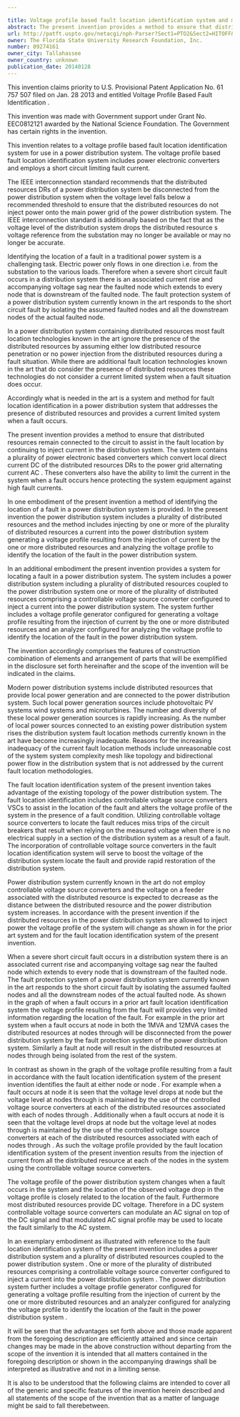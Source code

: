 ```yaml
---

title: Voltage profile based fault location identification system and method of use
abstract: The present invention provides a method to ensure that distributed resources of a power distribution system remain connected to the circuitry of the power distribution system when a fault occurs at a distributed resource node to assist in identifying the location of the fault by continuing to inject current from the distributed resources into the distribution system. The system contains multiple power electronics based converters which convert the local direct current (DC) distributed sources (DRs) to the alternating current (AC) of the grid. The converters also provide the capability of limiting the current in the system when a fault occurs. The converters also protect the power distribution system equipment against high fault currents.
url: http://patft.uspto.gov/netacgi/nph-Parser?Sect1=PTO2&Sect2=HITOFF&p=1&u=%2Fnetahtml%2FPTO%2Fsearch-adv.htm&r=1&f=G&l=50&d=PALL&S1=09274161&OS=09274161&RS=09274161
owner: The Florida State University Research Foundation, Inc.
number: 09274161
owner_city: Tallahassee
owner_country: unknown
publication_date: 20140128
---
```

This invention claims priority to U.S. Provisional Patent Application No. 61 757 507 filed on Jan. 28 2013 and entitled Voltage Profile Based Fault Identification .

This invention was made with Government support under Grant No. EEC0812121 awarded by the National Science Foundation. The Government has certain rights in the invention.

This invention relates to a voltage profile based fault location identification system for use in a power distribution system. The voltage profile based fault location identification system includes power electronic converters and employs a short circuit limiting fault current.

The IEEE interconnection standard recommends that the distributed resources DRs of a power distribution system be disconnected from the power distribution system when the voltage level falls below a recommended threshold to ensure that the distributed resources do not inject power onto the main power grid of the power distribution system. The IEEE interconnection standard is additionally based on the fact that as the voltage level of the distribution system drops the distributed resource s voltage reference from the substation may no longer be available or may no longer be accurate.

Identifying the location of a fault in a traditional power system is a challenging task. Electric power only flows in one direction i.e. from the substation to the various loads. Therefore when a severe short circuit fault occurs in a distribution system there is an associated current rise and accompanying voltage sag near the faulted node which extends to every node that is downstream of the faulted node. The fault protection system of a power distribution system currently known in the art responds to the short circuit fault by isolating the assumed faulted nodes and all the downstream nodes of the actual faulted node.

In a power distribution system containing distributed resources most fault location technologies known in the art ignore the presence of the distributed resources by assuming either low distributed resource penetration or no power injection from the distributed resources during a fault situation. While there are additional fault location technologies known in the art that do consider the presence of distributed resources these technologies do not consider a current limited system when a fault situation does occur.

Accordingly what is needed in the art is a system and method for fault location identification in a power distribution system that addresses the presence of distributed resources and provides a current limited system when a fault occurs.

The present invention provides a method to ensure that distributed resources remain connected to the circuit to assist in the fault location by continuing to inject current in the distribution system. The system contains a plurality of power electronic based converters which convert local direct current DC of the distributed resources DRs to the power grid alternating current AC . These converters also have the ability to limit the current in the system when a fault occurs hence protecting the system equipment against high fault currents.

In one embodiment of the present invention a method of identifying the location of a fault in a power distribution system is provided. In the present invention the power distribution system includes a plurality of distributed resources and the method includes injecting by one or more of the plurality of distributed resources a current into the power distribution system generating a voltage profile resulting from the injection of current by the one or more distributed resources and analyzing the voltage profile to identify the location of the fault in the power distribution system.

In an additional embodiment the present invention provides a system for locating a fault in a power distribution system. The system includes a power distribution system including a plurality of distributed resources coupled to the power distribution system one or more of the plurality of distributed resources comprising a controllable voltage source converter configured to inject a current into the power distribution system. The system further includes a voltage profile generator configured for generating a voltage profile resulting from the injection of current by the one or more distributed resources and an analyzer configured for analyzing the voltage profile to identify the location of the fault in the power distribution system.

The invention accordingly comprises the features of construction combination of elements and arrangement of parts that will be exemplified in the disclosure set forth hereinafter and the scope of the invention will be indicated in the claims.

Modern power distribution systems include distributed resources that provide local power generation and are connected to the power distribution system. Such local power generation sources include photovoltaic PV systems wind systems and microturbines. The number and diversity of these local power generation sources is rapidly increasing. As the number of local power sources connected to an existing power distribution system rises the distribution system fault location methods currently known in the art have become increasingly inadequate. Reasons for the increasing inadequacy of the current fault location methods include unreasonable cost of the system system complexity mesh like topology and bidirectional power flow in the distribution system that is not addressed by the current fault location methodologies.

The fault location identification system of the present invention takes advantage of the existing topology of the power distribution system. The fault location identification includes controllable voltage source converters VSCs to assist in the location of the fault and alters the voltage profile of the system in the presence of a fault condition. Utilizing controllable voltage source converters to locate the fault reduces miss trips of the circuit breakers that result when relying on the measured voltage when there is no electrical supply in a section of the distribution system as a result of a fault. The incorporation of controllable voltage source converters in the fault location identification system will serve to boost the voltage of the distribution system locate the fault and provide rapid restoration of the distribution system.

Power distribution system currently known in the art do not employ controllable voltage source converters and the voltage on a feeder associated with the distributed resource is expected to decrease as the distance between the distributed resource and the power distribution system increases. In accordance with the present invention if the distributed resources in the power distribution system are allowed to inject power the voltage profile of the system will change as shown in for the prior art system and for the fault location identification system of the present invention.

When a severe short circuit fault occurs in a distribution system there is an associated current rise and accompanying voltage sag near the faulted node which extends to every node that is downstream of the faulted node. The fault protection system of a power distribution system currently known in the art responds to the short circuit fault by isolating the assumed faulted nodes and all the downstream nodes of the actual faulted node. As shown in the graph of when a fault occurs in a prior art fault location identification system the voltage profile resulting from the fault will provides very limited information regarding the location of the fault. For example in the prior art system when a fault occurs at node in both the 1MVA and 12MVA cases the distributed resources at nodes through will be disconnected from the power distribution system by the fault protection system of the power distribution system. Similarly a fault at node will result in the distributed resources at nodes through being isolated from the rest of the system.

In contrast as shown in the graph of the voltage profile resulting from a fault in accordance with the fault location identification system of the present invention identifies the fault at either node or node . For example when a fault occurs at node it is seen that the voltage level drops at node but the voltage level at nodes through is maintained by the use of the controlled voltage source converters at each of the distributed resources associated with each of nodes through . Additionally when a fault occurs at node it is seen that the voltage level drops at node but the voltage level at nodes through is maintained by the use of the controlled voltage source converters at each of the distributed resources associated with each of nodes through . As such the voltage profile provided by the fault location identification system of the present invention results from the injection of current from all the distributed resource at each of the nodes in the system using the controllable voltage source converters.

The voltage profile of the power distribution system changes when a fault occurs in the system and the location of the observed voltage drop in the voltage profile is closely related to the location of the fault. Furthermore most distributed resources provide DC voltage. Therefore in a DC system controllable voltage source converters can modulate an AC signal on top of the DC signal and that modulated AC signal profile may be used to locate the fault similarly to the AC system.

In an exemplary embodiment as illustrated with reference to the fault location identification system of the present invention includes a power distribution system and a plurality of distributed resources coupled to the power distribution system . One or more of the plurality of distributed resources comprising a controllable voltage source converter configured to inject a current into the power distribution system . The power distribution system further includes a voltage profile generator configured for generating a voltage profile resulting from the injection of current by the one or more distributed resources and an analyzer configured for analyzing the voltage profile to identify the location of the fault in the power distribution system .

It will be seen that the advantages set forth above and those made apparent from the foregoing description are efficiently attained and since certain changes may be made in the above construction without departing from the scope of the invention it is intended that all matters contained in the foregoing description or shown in the accompanying drawings shall be interpreted as illustrative and not in a limiting sense.

It is also to be understood that the following claims are intended to cover all of the generic and specific features of the invention herein described and all statements of the scope of the invention that as a matter of language might be said to fall therebetween.

